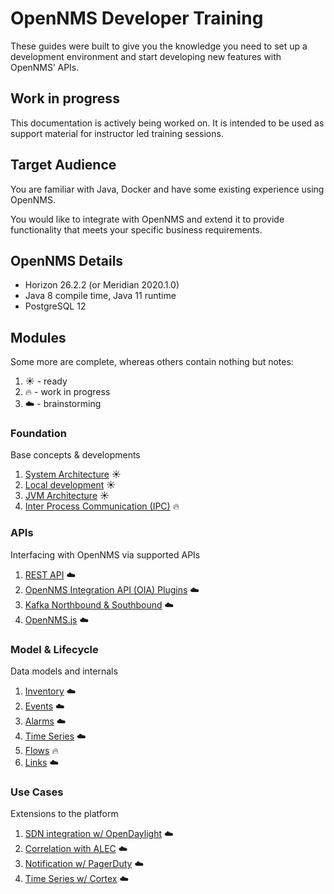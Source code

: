 # OpenNMS Developer Training

These guides were built to give you the knowledge you need to set up a development environment and start developing new features with OpenNMS’ APIs.

## Work in progress

This documentation is actively being worked on.
It is intended to be used as support material for instructor led training sessions.

## Target Audience

You are familiar with Java, Docker and have some existing experience using OpenNMS.

You would like to integrate with OpenNMS and extend it to provide functionality that meets your specific business requirements.

## OpenNMS Details

* Horizon 26.2.2 (or Meridian 2020.1.0)
* Java 8 compile time, Java 11 runtime
* PostgreSQL 12

## Modules

Some more are complete, whereas others contain nothing but notes:
1. :sunny: - ready
1. :fire: - work in progress
1. :cloud: - brainstorming

### Foundation

Base concepts & developments

1. [System Architecture](docs/foundation/01-system-architecture.md) :sunny:
1. [Local development](docs/foundation/02-local-development.md) :sunny:
1. [JVM Architecture](docs/foundation/03-jvm-architecture.md) :sunny:
1. [Inter Process Communication (IPC)](docs/foundation/04-ipcs.md) :fire:

### APIs

Interfacing with OpenNMS via supported APIs

1. [REST API](docs/apis/01-rest-api.md) :cloud:
1. [OpenNMS Integration API (OIA) Plugins](docs/apis/02-integration-api.md) :cloud:
1. [Kafka Northbound & Southbound](docs/apis/03-kafka-api.md) :cloud:
1. [OpenNMS.js](docs/apis/04-opennms-js.md) :cloud:

### Model & Lifecycle

Data models and internals

1. [Inventory](docs/model/01-inventory.md) :cloud:
1. [Events](docs/model/02-events.md) :cloud: 
1. [Alarms](docs/model/03-alarms.md) :cloud:
1. [Time Series](docs/model/04-timeseries.md) :cloud:
1. [Flows](docs/model/05-flows.md) :fire:
1. [Links](docs/model/06-links.md) :cloud:

### Use Cases

Extensions to the platform

1. [SDN integration w/ OpenDaylight](docs/usecases/01-opendaylight.md) :cloud:
1. [Correlation with ALEC](docs/usecases/02-alec.md) :cloud:
1. [Notification w/ PagerDuty](docs/usecases/03-pagerduty.md)  :cloud:
1. [Time Series w/ Cortex](docs/usecases/04-cortex.md) :cloud:
